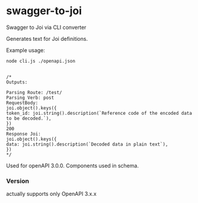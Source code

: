 # swagger-to-joi

Swagger to Joi via CLI converter

Generates text for Joi definitions.

Example usage:

```bash
node cli.js ./openapi.json
```

```

/*
Outputs:

Parsing Route: /test/
Parsing Verb: post
RequestBody:
joi.object().keys({
token_id: joi.string().description(`Reference code of the encoded data to be decoded.`),
})
200
Response Joi:
joi.object().keys({
data: joi.string().description(`Decoded data in plain text`),
})
*/

```

Used for openAPI 3.0.0. Components used in schema.

### Version
actually supports only OpenAPI 3.x.x
